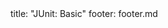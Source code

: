 <frontmatter>
title: "JUnit: Basic"
footer: footer.md
</frontmatter>

<include src="navbar.md" boilerplate />

<include src="unit-inPage-asFlat.md" boilerplate />